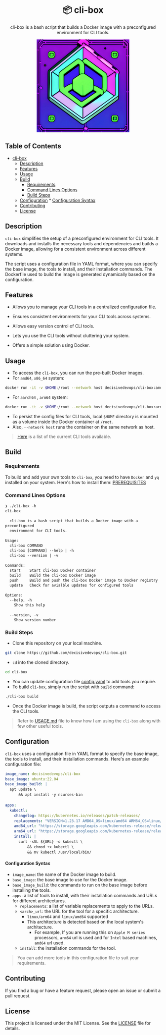 <p align="center">
    <h1 align="center">📦 cli-box</h1>
</p>

<p align="center">
cli-box is a bash script that builds a Docker image with a preconfigured environment for CLI tools.
</p>

<p align="center">
    <img src="./assets/cli-box.jpg" width="300" height="300"/>
</p>

## Table of Contents
<!--ts-->
* [cli-box](#-cli-box)
   * [Description](#description)
   * [Features](#features)
   * [Usage](#usage)
   * [Build](#build)
      * [Requirements](#requirements)
      * [Command Lines Options](#command-lines-options)
      * [Build Steps](#build-steps)
   * [Configuration](#configuration)
         * [Configuration Syntax](#configuration-syntax)
   * [Contributing](#contributing)
   * [License](#license)

<!-- Created by https://github.com/ekalinin/github-markdown-toc -->
<!-- Added by: abhinav, at: Sun May  7 11:01:00 IST 2023 -->

<!--te-->

## Description

`cli-box` simplifies the setup of a preconfigured environment for CLI tools. It downloads and installs the necessary tools and dependencies and builds a Docker image, allowing for a consistent environment across different systems.

The script uses a configuration file in YAML format, where you can specify the base image, the tools to install, and their installation commands. The Dockerfile used to build the image is generated dynamically based on the configuration.

## Features

- Allows you to manage your CLI tools in a centralized configuration file.

- Ensures consistent environments for your CLI tools across systems.

- Allows easy version control of CLI tools.

- Lets you use the CLI tools without cluttering your system.

- Offers a simple solution using Docker.

## Usage

  - To access the `cli-box`, you can run the pre-built Docker images.
  - For `amd64`, `x86_64` system:

```bash
docker run -it -v $HOME:/root --network host decisivedevops/cli-box:amd64-latest zsh
```

- For `aarch64` , `arm64` system:

```bash
docker run -it -v $HOME:/root --network host decisivedevops/cli-box:arm64-latest zsh
```

  - To persist the config files for CLI tools, local `$HOME` directory is mounted as a volume inside the Docker container at `/root`.
  - Also, `--network host` runs the container on the same network as host.

>  [Here](APPLIST.md) is a list of the current CLI tools available.

## Build

### Requirements

To build and add your own tools to `cli-box`, you need to have `Docker` and `yq` installed on your system. Here's how to install them: [PREREQUISITES](PREREQUISITES.md)

### Command Lines Options

```
❯ ./cli-box -h
cli-box

  cli-box is a bash script that builds a Docker image with a preconfigured
  environment for CLI tools.

Usage:
  cli-box COMMAND
  cli-box [COMMAND] --help | -h
  cli-box --version | -v

Commands:
  start    Start cli-box Docker container
  build    Build the cli-box Docker image
  push     Build and push the cli-box Docker image to Docker registry
  update   Check for avialble updates for configured tools

Options:
  --help, -h
    Show this help

  --version, -v
    Show version number

```

### Build Steps

- Clone this repository on your local machine.
```bash
git clone https://github.com/decisivedevops/cli-box.git
```

- `cd` into the cloned directory.
```bash
cd cli-box
```
- You can update configuration file [config.yaml](config.yaml) to add tools you require.
- To build `cli-box`, simply run the script with `build` command:
```bash
./cli-box build
```

- Once the Docker image is build, the script outputs a command to access the CLI tools.

> Refer to [USAGE.md](USAGE.md) file to know how I am using the `cli-box` along with few other useful tools.

## Configuration

`cli-box` uses a configuration file in YAML format to specify the base image, the tools to install, and their installation commands. Here's an example configuration file:


```yaml
image_name: decisivedevops/cli-box
base_image: ubuntu:22.04
base_image_build: |
  apt update \
      && apt install -y ncurses-bin

apps:
  kubectl:
    changelog: https://kubernetes.io/releases/patch-releases/
    replacements: "VERSION=1.23.17 AMD64_OS=linux/amd64 ARM64_OS=linux/arm64"
    amd64_url: "https://storage.googleapis.com/kubernetes-release/release/v${VERSION}/bin/${AMD64_OS}/kubectl"
    arm64_url: "https://storage.googleapis.com/kubernetes-release/release/v${VERSION}/bin/${ARM64_OS}/kubectl"
    install: |
      curl -sSL ${URL} -o kubectl \
          && chmod +x kubectl \
          && mv kubectl /usr/local/bin/
```
#### Configuration Syntax
- `image_name`: the name of the Docker image to build.
- `base_image`: the base image to use for the Docker image.
- `base_image_build`: the commands to run on the base image before installing the tools.
- `apps`: a list of tools to install, with their installation commands and URLs for different architectures.
	- `replacements`: a list of variable replacements to apply to the URLs.
	- `<arch>_url`: the URL for the tool for a specific architecture.
	  - `linux/arm64` and `linux/amd64` supported
	  - This architecture is detected based on the local system's architecture.
	    - For example, If you are running this on `Apple M series` processors, `arm64` url is used and for `Intel` based machines, `amd64` url used.
	- `install`: the installation commands for the tool.

> You can add more tools in this configuration file to suit your requirements.

## Contributing

If you find a bug or have a feature request, please open an issue or submit a pull request.
## License

This project is licensed under the MIT License. See the [LICENSE](LICENSE) file for details.
